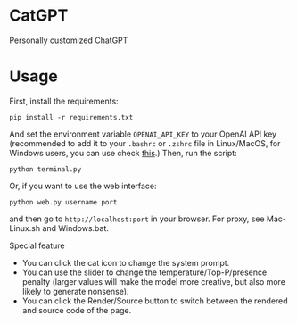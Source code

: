# CatGPT
Personally customized ChatGPT

# Usage
First, install the requirements:
```
pip install -r requirements.txt
```
And set the environment variable `OPENAI_API_KEY` to your OpenAI API key (recommended to add it to your `.bashrc` or `.zshrc` file in Linux/MacOS, for Windows users, you can use check [this](https://help.openai.com/en/articles/5112595-best-practices-for-api-key-safety).)
Then, run the script:
```
python terminal.py
```
Or, if you want to use the web interface:
```
python web.py username port
```
and then go to `http://localhost:port` in your browser.
For proxy, see Mac-Linux.sh and Windows.bat.

Special feature
- You can click the cat icon to change the system prompt.
- You can use the slider to change the temperature/Top-P/presence penalty (larger values will make the model more creative, but also more likely to generate nonsense).
- You can click the Render/Source button to switch between the rendered and source code of the page.



